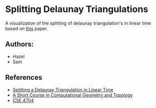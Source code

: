 # Splitting Delaunay Triangulations
A visualization of the splitting of delaunay triangulation's in linear time based on [this](https://link.springer.com/article/10.1007/s00453-002-0939-8) paper.

## Authors:
* Hazel
* Sam

## References
* [Splitting a Delaunay Triangulation in Linear Time](https://link.springer.com/article/10.1007/s00453-002-0939-8)
* [A Short Course in Computational Geometry and Topology](https://www.springer.com/us/book/9783319059563)
* [CSE 4704](http://donsheehy.net/)
